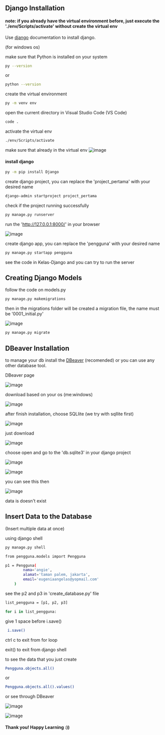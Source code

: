 ## Django Installation
#### note: if you already have the virtual environment before, just execute the './env/Scripts/activate' without create the virtual env

Use [django](https://www.djangoproject.com/) documentation to install django.

(for windows os)

make sure that Python is installed on your system
```bash
py --version
```
or
```bash
python --version
```
create the virtual environment
```bash
py -m venv env
```
open the current directory in Visual Studio Code (VS Code)
```bash
code .
```
activate the virtual env
```bash
./env/Scripts/activate
```
make sure that already in the virtual env
![image](https://github.com/eugeniaangie/Women-In-Tech-2023-Kuncie-x-Kominfo/assets/62442475/1a64aa08-0ee6-4ae3-bdc0-c00d3c5efcc4)

#### install django
```bash
py -m pip install Django
```
create django project, you can replace the 'project_pertama' with your desired name
```bash
django-admin startproject project_pertama
```
check if the project running successfully
```bash
py manage.py runserver 
```
run the 'http://127.0.0.1:8000/' in your browser

![image](https://github.com/eugeniaangie/Women-In-Tech-2023-Kuncie-x-Kominfo/assets/62442475/164822c7-18b0-4c0b-9fa4-2ac62f1da870)

create django app, you can replace the 'pengguna' with your desired name
```bash
py manage.py startapp pengguna
```
see the code in Kelas-Django and you can try to run the server


## Creating Django Models

follow the code on models.py
```bash
py manage.py makemigrations
```
then in the migrations folder will be created a migration file, the name must be '0001_initial.py'

![image](https://github.com/eugeniaangie/Women-In-Tech-2023-Kuncie-x-Kominfo/assets/62442475/231f3456-f0ec-4ec7-bb22-2fbdc1e0f08a)

```bash
py manage.py migrate
```
## DBeaver Installation
to manage your db install the [DBeaver](https://dbeaver.io/download/) (recomended) or you can use any other database tool.

DBeaver page

![image](https://github.com/eugeniaangie/Women-In-Tech-2023-Kuncie-x-Kominfo/assets/62442475/b970c5af-6e4e-439a-88a8-67663c2de478)


download based on your os (me:windows)

![image](https://github.com/eugeniaangie/Women-In-Tech-2023-Kuncie-x-Kominfo/assets/62442475/d1129f00-3c7b-4ac0-837f-9870cc2ab9cc)

after finish installation, choose SQLlite (we try with sqllite first)

![image](https://github.com/eugeniaangie/Women-In-Tech-2023-Kuncie-x-Kominfo/assets/62442475/27165059-88fc-44c9-9c3d-a26d8df641e8)

just download

![image](https://github.com/eugeniaangie/Women-In-Tech-2023-Kuncie-x-Kominfo/assets/62442475/4359ce28-5cdb-47e0-9e48-9d392cc20e17)

choose open and go to the 'db.sqlite3' in your django project

![image](https://github.com/eugeniaangie/Women-In-Tech-2023-Kuncie-x-Kominfo/assets/62442475/5c93ed73-c338-41e8-b36f-ce90b8c55622)

![image](https://github.com/eugeniaangie/Women-In-Tech-2023-Kuncie-x-Kominfo/assets/62442475/046e9904-654d-4d85-a90b-e96843d6868c)


you can see this then

![image](https://github.com/eugeniaangie/Women-In-Tech-2023-Kuncie-x-Kominfo/assets/62442475/2be45ac1-358b-4bdc-8464-418436a402fa)


data is doesn't exist

## Insert Data to the Database
(Insert multiple data at once)

using django shell
```bash
py manage.py shell
```
```bash
from pengguna.models import Pengguna
```
```bash
p1 = Pengguna(
        nama='angie',
        alamat='taman palem, jakarta',
        email='eugeniaangelas@yopmail.com'
    )
```

see the p2 and p3 in 'create_database.py' file
```bash
list_pengguna = [p1, p2, p3]
```
```bash
for i in list_pengguna:
```
give 1 space before i.save()
```bash
 i.save()
```
ctrl c to exit from for loop

exit() to exit from django shell

to see the data that you just create
```bash
Pengguna.objects.all()
```
or
```bash
Pengguna.objects.all().values()
```
or see through DBeaver

![image](https://github.com/eugeniaangie/Women-In-Tech-2023-Kuncie-x-Kominfo/assets/62442475/f945c6bc-d90c-4f30-a924-f2846a576bc6)

![image](https://github.com/eugeniaangie/Women-In-Tech-2023-Kuncie-x-Kominfo/assets/62442475/57d10641-eca0-4458-b9b2-251ae013814c)



#### Thank you! Happy Learning :))
